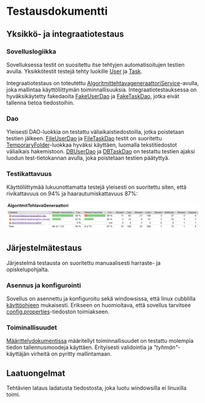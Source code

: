 # Testausdokumentti

## Yksikkö- ja integraatiotestaus

### Sovelluslogiikka

Sovelluksessa testit on suositettu itse tehtyjen automatisoitujen testien avulla. Yksikkötestit testejä tehty luokille [User](/AlgoritmitTehtavaGeneraattori/src/test/java/algoritmittehtavageneraattori/domain/UserTest.java) ja [Task](AlgoritmitTehtavaGeneraattori/src/test/java/algoritmittehtavageneraattori/domain/TaskTest.java).

Integraatiotestaus on toteutettu [AlgoritmittehtavageneraattoriService](/AlgoritmitTehtavaGeneraattori/src/test/java/algoritmittehtavageneraattori/domain/AlgoritmittehtavageneraattoriServiceTest.java)-avulla, joka mallintaa käyttöliittymän toiminnallisuuksia. Integraatiotestauksessa on hyväksikäytetty fakedaoita [FakeUserDao](/AlgoritmitTehtavaGeneraattori/src/test/java/algoritmittehtavageneraattori/domain/FakeUserDao.java) ja [FakeTaskDao](/AlgoritmitTehtavaGeneraattori/src/test/java/algoritmittehtavageneraattori/domain/FakeTaskDao.java), jotka eivät tallenna tietoa tiedostoihin.

### Dao

Yleisesti DAO-luokkia on testattu väliaikaistiedostoilla, jotka poistetaan testien jälkeen. [FileUserDao](/AlgoritmitTehtavaGeneraattori/src/test/java/algoritmittehtavageneraattori/dao/FileUserDaoTest.java) ja [FileTaskDao](/AlgoritmitTehtavaGeneraattori/src/test/java/algoritmittehtavageneraattori/dao/FileTaskDaoTest.java) testit on suoritettu [TemporaryFolder](/AlgoritmitTehtavaGeneraattori/src/test/java/algoritmittehtavageneraattori/dao/FileTaskDaoTest.java#L20)-luokkaa hyväksi käyttäen, luomalla tekstitiedostot väliaikais hakemistoon. [DBUserDao](/AlgoritmitTehtavaGeneraattori/src/test/java/algoritmittehtavageneraattori/dao/DBUserDaoTest.java) ja [DBTaskDao](/AlgoritmitTehtavaGeneraattori/src/test/java/algoritmittehtavageneraattori/dao/DBTaskDaoTest.java) on testattu testien ajaksi luodun test-tietokannan avulla, joka poistetaan testien päätyttyä.

### Testikattavuus

Käyttöliittymää lukuunottamatta testejä yleisesti on suoritettu siten, että rivikattavuus on 94% ja haarautumiskattavuus 87%:

![testikattavuus](/AlgoritmitTehtavaGeneraattori/dokumentointi/kuvat/testikattavuus.PNG "Algoritmittehtavageneraattori testikattavuus")

## Järjestelmätestaus

Järjestelmä testausta on suoritettu manuaalisesti harraste- ja opiskelupohjalta.

### Asennus ja konfigurointi

Sovellus on asennettu ja konfiguroitu sekä windowsissa, että linux cubblilla [käyttöohjeen](/AlgoritmitTehtavaGeneraattori/dokumentointi/kayttoohje.md) mukaisesti. Erikseen on huomioitava, että sovellus tarvitsee [config.properties](https://github.com/larikkai/ot-harjoitustyo/releases/download/viikko7/config.properties)-tiedoston toimiakseen.

### Toiminallisuudet

[Määrittelydokumentissa](/AlgoritmitTehtavaGeneraattori/dokumentointi/vaatimustenmaarittely.md) määritellyt toiminnallisuudet on testattu molempia tiedon tallennusmoodeja käyttäen. Erityisesti validointia ja _"tyhmän"_-käyttäjän virheitä on pyritty mallintamaan.

## Laatuongelmat

Tehtävien lataus ladatusta tiedostosta, joka luotu windowsilla ei linuxilla toimi.